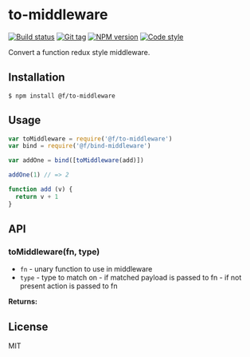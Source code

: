 
# to-middleware

[![Build status][travis-image]][travis-url]
[![Git tag][git-image]][git-url]
[![NPM version][npm-image]][npm-url]
[![Code style][standard-image]][standard-url]

Convert a function redux style middleware.

## Installation

    $ npm install @f/to-middleware

## Usage

```js
var toMiddleware = require('@f/to-middleware')
var bind = require('@f/bind-middleware')

var addOne = bind([toMiddleware(add)])

addOne(1) // => 2

function add (v) {
  return v + 1
}

```

## API

### toMiddleware(fn, type)

- `fn` - unary function to use in middleware
- `type` - type to match on - if matched payload is passed to fn - if not present action is passed to fn

**Returns:**

## License

MIT

[travis-image]: https://img.shields.io/travis/micro-js/to-middleware.svg?style=flat-square
[travis-url]: https://travis-ci.org/micro-js/to-middleware
[git-image]: https://img.shields.io/github/tag/micro-js/to-middleware.svg
[git-url]: https://github.com/micro-js/to-middleware
[standard-image]: https://img.shields.io/badge/code%20style-standard-brightgreen.svg?style=flat
[standard-url]: https://github.com/feross/standard
[npm-image]: https://img.shields.io/npm/v/@f/to-middleware.svg?style=flat-square
[npm-url]: https://npmjs.org/package/@f/to-middleware
